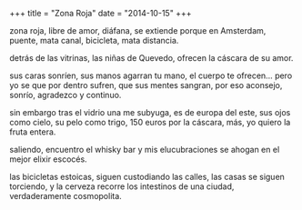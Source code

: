 +++
title = "Zona Roja"
date = "2014-10-15"
+++

zona roja,
libre de amor,
diáfana, se extiende porque en Amsterdam,
puente, mata canal, bicicleta, mata distancia.

detrás de las vitrinas,
las niñas de Quevedo,
ofrecen la cáscara
de su amor.

sus caras sonríen,
sus manos agarran tu mano, el cuerpo te ofrecen…
pero yo se que por dentro sufren, que sus mentes sangran,
por eso aconsejo, sonrío, agradezco y continuo.

sin embargo tras el vidrio una me subyuga,
es de europa del este,
sus ojos como cielo, su pelo como trigo,
150 euros por la cáscara, más, yo quiero la fruta entera.

saliendo,
encuentro el whisky bar
y mis elucubraciones se ahogan 
en el mejor elixir escocés.

las bicicletas estoicas, siguen custodiando las calles,
las casas se siguen torciendo,
y la cerveza recorre los intestinos de una ciudad,
verdaderamente cosmopolita.